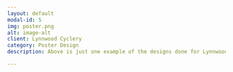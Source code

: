```yaml
---
layout: default
modal-id: 5
img: poster.png
alt: image-alt
client: Lynnwood Cyclery
category: Poster Design
description: Above is just one example of the designs done for Lynnwood cyclery I also designed the shopfitting artwork for the high-end <a href="http://www.lynnwoodcyclery.co.za/" target="_blank">cycling shop</a>.

---
```

